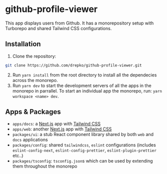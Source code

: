 # github-profile-viewer

This app displays users from Github. It has a monorepository setup with Turborepo and shared Tailwind CSS configurations.

## Installation

1. Clone the repository:

```sh
git clone https://github.com/drepko/github-profile-viewer.git
```

2. Run `yarn install` from the root directory to install all the dependecies across the monorepo.
3. Run `yarn dev` to start the development servers of all the apps in the monorepo in parrallel. To start an individual app the monorepo, run:
   `yarn workspace <name> dev`.

## Apps & Packages

- `apps/docs`: a [Next.js](https://nextjs.org/) app with [Tailwind CSS](https://tailwindcss.com/)
- `apps/web`: another [Next.js](https://nextjs.org/) app with [Tailwind CSS](https://tailwindcss.com/)
- `packages/ui`: a stub React component library shared by both `web` and `docs` applications
- `packages/config`: shared `tailwindcss`, `eslint` configurations (includes `eslint-config-next`, `eslint-config-prettier`, `eslint-plugin-prettier` etc..)
- `packages/tsconfig`: `tsconfig.json`s which can be used by extending them throughout the monorepo
